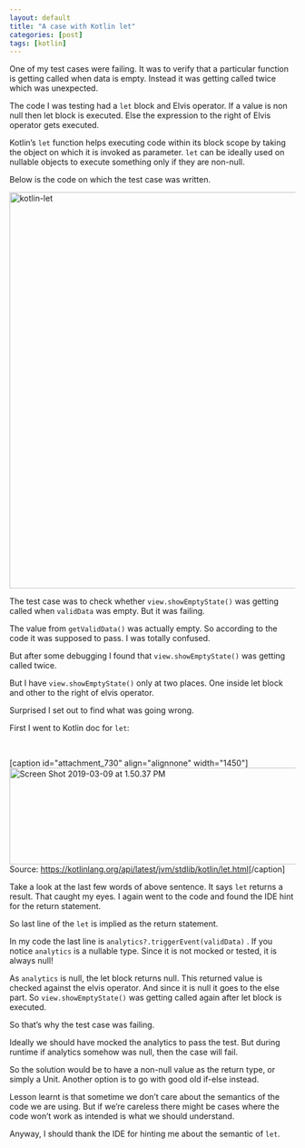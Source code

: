 ```yaml
---
layout: default
title: "A case with Kotlin let"
categories: [post]
tags: [kotlin]
---
```


<p class="graf graf--p">One of my test cases were failing. It was to verify that a particular function is getting called when data is empty. Instead it was getting called twice which was unexpected.</p>
<p class="graf graf--p">The code I was testing had a <code class="markup--code markup--p-code">let</code> block and Elvis operator. If a value is non null then let block is executed. Else the expression to the right of Elvis operator gets executed.</p>
<p class="graf graf--p">Kotlin’s <code class="markup--code markup--p-code">let</code> function helps executing code within its block scope by taking the object on which it is invoked as parameter. <code class="markup--code markup--p-code">let</code> can be ideally used on nullable objects to execute something only if they are non-null.</p>
<p class="graf graf--p">Below is the code on which the test case was written.</p>
<img class="alignnone size-full wp-image-731" src="https://therubberduckdev.files.wordpress.com/2019/03/kotlin-let.png" alt="kotlin-let" width="1514" height="698" />
<div>
<p class="graf graf--p">The test case was to check whether <code class="markup--code markup--p-code">view.showEmptyState()</code> was getting called when <code class="markup--code markup--p-code">validData</code> was empty. But it was failing.</p>
<p class="graf graf--p">The value from <code class="markup--code markup--p-code">getValidData()</code> was actually empty. So according to the code it was supposed to pass. I was totally confused.</p>
<p class="graf graf--p">But after some debugging I found that <code class="markup--code markup--p-code">view.showEmptyState()</code> was getting called twice.</p>
<p class="graf graf--p">But I have <code class="markup--code markup--p-code">view.showEmptyState()</code> only at two places. One inside let block and other to the right of elvis operator.</p>
<p class="graf graf--p">Surprised I set out to find what was going wrong.</p>
<p class="graf graf--p">First I went to Kotlin doc for <code class="markup--code markup--p-code">let</code>:</p>
&nbsp;

</div>

[caption id="attachment_730" align="alignnone" width="1450"]<img class="alignnone size-full wp-image-730" src="https://therubberduckdev.files.wordpress.com/2019/03/screen-shot-2019-03-09-at-1.50.37-pm.png" alt="Screen Shot 2019-03-09 at 1.50.37 PM" width="1450" height="170" /> Source: <a class="markup--anchor markup--p-anchor" href="https://kotlinlang.org/api/latest/jvm/stdlib/kotlin/let.html" target="_blank" rel="nofollow noopener noreferrer">https://kotlinlang.org/api/latest/jvm/stdlib/kotlin/let.html</a>[/caption]
<p class="graf graf--p">Take a look at the last few words of above sentence. It says <code class="markup--code markup--p-code">let</code> returns a result. That caught my eyes. I again went to the code and found the IDE hint for the return statement.</p>
<p class="graf graf--p">So last line of the <code class="markup--code markup--p-code">let</code> is implied as the return statement.</p>
<p class="graf graf--p">In my code the last line is <code class="markup--code markup--p-code">analytics?.triggerEvent(validData)</code> . If you notice <code class="markup--code markup--p-code">analytics</code> is a nullable type. Since it is not mocked or tested, it is always null!</p>
<p class="graf graf--p">As <code class="markup--code markup--p-code">analytics</code> is null, the let block returns null. This returned value is checked against the elvis operator. And since it is null it goes to the else part. So <code class="markup--code markup--p-code">view.showEmptyState()</code> was getting called again after let block is executed.</p>
<p class="graf graf--p">So that’s why the test case was failing.</p>
<p class="graf graf--p">Ideally we should have mocked the analytics to pass the test. But during runtime if analytics somehow was null, then the case will fail.</p>
<p class="graf graf--p">So the solution would be to have a non-null value as the return type, or simply a Unit. Another option is to go with good old if-else instead.</p>
<p class="graf graf--p">Lesson learnt is that sometime we don’t care about the semantics of the code we are using. But if we’re careless there might be cases where the code won’t work as intended is what we should understand.</p>
<p class="graf graf--p">Anyway, I should thank the IDE for hinting me about the semantic of <code>let</code>.</p>

<div></div>
&nbsp;